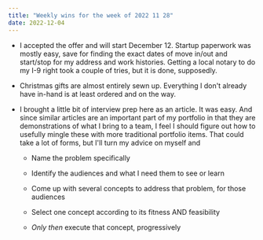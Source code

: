 ```yaml
---
title: "Weekly wins for the week of 2022 11 28"
date: 2022-12-04
---
```


- I accepted the offer and will start December 12. Startup paperwork was mostly easy, save for finding the exact dates of move in/out and start/stop for my address and work histories. Getting a local notary to do my I-9 right took a couple of tries, but it is done, supposedly.

- Christmas gifts are almost entirely sewn up. Everything I don't already have in-hand is at least ordered and on the way.

- I brought a little bit of interview prep here as an article. It was easy. And since similar articles are an important part of my portfolio in that they are demonstrations of what I bring to a team, I feel I should figure out how to usefully mingle these with more traditional portfolio items. That could take a lot of forms, but I'll turn my advice on myself and
    
    - Name the problem specifically
    
    - Identify the audiences and what I need them to see or learn
    
    - Come up with several concepts to address that problem, for those audiences
    
    - Select one concept according to its fitness AND feasibility
    
    - _Only then_ execute that concept, progressively
